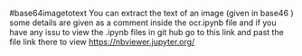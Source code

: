 #base64imagetotext
You can extract the text of an image (given in base46 ) 
some details are given as a comment inside the ocr.ipynb file 
and if you have any issu to view the .ipynb files in git hub go to this link and past the file link there to view 
https://nbviewer.jupyter.org/

